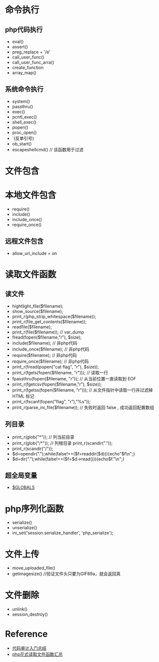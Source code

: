 # 命令执行 
## php代码执行
+ eval()
+ assert()
+ preg_replace + '/e'
+ call_user_func()
+ call_user_func_arra()
+ create_function
+ array_map()

## 系统命令执行
+ system()
+ passthru()
+ exec()
+ pcntl_exec()
+ shell_exec()
+ popen()
+ proc_open()
+ `(反单引号)
+ ob_start() 
+ escapeshellcmd() // 该函数用于过滤

# 文件包含
# 本地文件包含
+ require()
+ include()
+ include_once()
+ require_once()

## 远程文件包含
+ allow_url_include = on

# 读取文件函数

## 读文件

+ hightlight_file($filename);
+ show_source($filename);
+ print_r(php_strip_whitespace($filename));
+ print_r(file_get_contents($filename));
+ readfile($filename);
+ print_r(file($filename)); // var_dump
+ fread(fopen($filename,"r"), $size);
+ include($filename); // 非php代码
+ include_once($filename); // 非php代码
+ require($filename); // 非php代码
+ require_once($filename); // 非php代码
+ print_r(fread(popen("cat flag", "r"), $size));
+ print_r(fgets(fopen($filename, "r"))); // 读取一行
+ fpassthru(fopen($filename, "r")); // 从当前位置一直读取到 EOF
+ print_r(fgetcsv(fopen($filename,"r"), $size));
+ print_r(fgetss(fopen($filename, "r"))); // 从文件指针中读取一行并过滤掉 HTML 标记
+ print_r(fscanf(fopen("flag", "r"),"%s"));
+ print_r(parse_ini_file($filename)); // 失败时返回 false , 成功返回配置数组


## 列目录
+ print_r(glob("*")); // 列当前目录
+ print_r(glob("/*")); // 列根目录 print_r(scandir("."));
+ print_r(scandir("/"));
+ $d=opendir(".");while(false!==($f=readdir($d))){echo"$f\n";}
+ $d=dir(".");while(false!==($f=$d->read())){echo$f."\n";}


## 超全局变量
+ [$GLOBALS](http://php.net/manual/zh/language.variables.superglobals.php)

# php序列化函数
+ serialize()
+ unserialize()
+ ini_set('session.serialize_handler', 'php_serialize');

# 文件上传
+ move_uploaded_file()
+ getimagesize() //验证文件头只要为GIF89a，就会返回真

# 文件删除
+ unlink()
+ session_destroy()

# Reference
+ [代码审计入门总结](http://blog.neargle.com/SecNewsBak/drops/%E4%BB%A3%E7%A0%81%E5%AE%A1%E8%AE%A1%E5%85%A5%E9%97%A8%E6%80%BB%E7%BB%93.html)
+ [php花式读取文件函数汇总](http://www.jianshu.com/p/33bc37ef72cc)